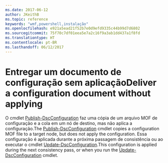```yaml
---
ms.date: 2017-06-12
author: JKeithB
ms.topic: reference
keywords: "wmf,powershell,instalação"
ms.openlocfilehash: e921a5ead21f52b7e0d9efd9335c44b99d7d6802
ms.sourcegitcommit: 75f70c7df01eea5e7a2c16f9a3ab1dd437a1f8fd
ms.translationtype: HT
ms.contentlocale: pt-BR
ms.lasthandoff: 06/12/2017
---
```

# <a name="deliver-a-configuration-document-without-applying"></a><span data-ttu-id="01193-102">Entregar um documento de configuração sem aplicação</span><span class="sxs-lookup"><span data-stu-id="01193-102">Deliver a configuration document without applying</span></span>

<span data-ttu-id="01193-103">O cmdlet [Publish-DscConfiguration](https://technet.microsoft.com/library/mt517875.aspx) faz uma cópia de um arquivo MOF de configuração e a cola em um nó de destino, mas não aplica a configuração.</span><span class="sxs-lookup"><span data-stu-id="01193-103">The [Publish-DscConfiguration](https://technet.microsoft.com/library/mt517875.aspx) cmdlet copies a configuration MOF file to a target node, but does not apply the configuration.</span></span> <span data-ttu-id="01193-104">Essa configuração é aplicada durante a próxima passagem de consistência ou ao executar o cmdlet [Update-DscConfiguration](https://technet.microsoft.com/library/mt143541.aspx).</span><span class="sxs-lookup"><span data-stu-id="01193-104">This configuration is applied during the next consistency pass, or when you run the [Update-DscConfiguration](https://technet.microsoft.com/library/mt143541.aspx) cmdlet.</span></span>

